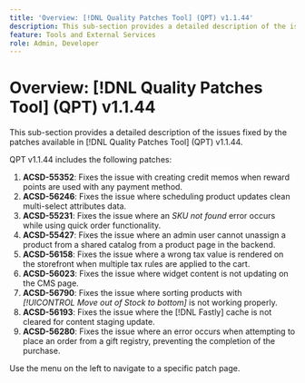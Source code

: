 ```yaml
---
title: 'Overview: [!DNL Quality Patches Tool] (QPT) v1.1.44'
description: This sub-section provides a detailed description of the issues fixed by the patches available in [!DNL Quality Patches Tool] (QPT) v1.1.44.
feature: Tools and External Services
role: Admin, Developer
---
```

# Overview: [!DNL Quality Patches Tool] (QPT) v1.1.44

This sub-section provides a detailed description of the issues fixed by the patches available in [!DNL Quality Patches Tool] (QPT) v1.1.44.

QPT v1.1.44 includes the following patches:

1. **ACSD-55352**: Fixes the issue with creating credit memos when reward points are used with any payment method.
1. **ACSD-56246**: Fixes the issue where scheduling product updates clean multi-select attributes data.
1. **ACSD-55231**: Fixes the issue where an *SKU not found* error occurs while using quick order functionality.
1. **ACSD-55427**: Fixes the issue where an admin user cannot unassign a product from a shared catalog from a product page in the backend.
1. **ACSD-56158**: Fixes the issue where a wrong tax value is rendered on the storefront when multiple tax rules are applied to the cart.
1. **ACSD-56023**: Fixes the issue where widget content is not updating on the CMS page.
1. **ACSD-56790**: Fixes the issue where sorting products with *[!UICONTROL Move out of Stock to bottom]* is not working properly.
1. **ACSD-56193**: Fixes the issue where the [!DNL Fastly] cache is not cleared for content staging update.
1. **ACSD-56280**: Fixes the issue where an error occurs when attempting to place an order from a gift registry, preventing the completion of the purchase.

Use the menu on the left to navigate to a specific patch page.
